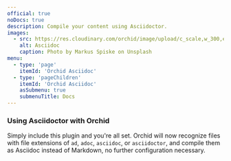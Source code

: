 ```yaml
---
official: true
noDocs: true
description: Compile your content using Asciidoctor.
images:
  - src: https://res.cloudinary.com/orchid/image/upload/c_scale,w_300,e_blur:150/v1524973072/plugins/asciidoc.jpg
    alt: Asciidoc
    caption: Photo by Markus Spiske on Unsplash
menu:
  - type: 'page'
    itemId: 'Orchid Asciidoc'
  - type: 'pageChildren'
    itemId: 'Orchid Asciidoc'
    asSubmenu: true
    submenuTitle: Docs
---
```


### Using Asciidoctor with Orchid

Simply include this plugin and you're all set. Orchid will now recognize files with file extensions of `ad`, `adoc`, 
`asciidoc`, or `asciidoctor`, and compile them as Asciidoc instead of Markdown, no further configuration necessary.